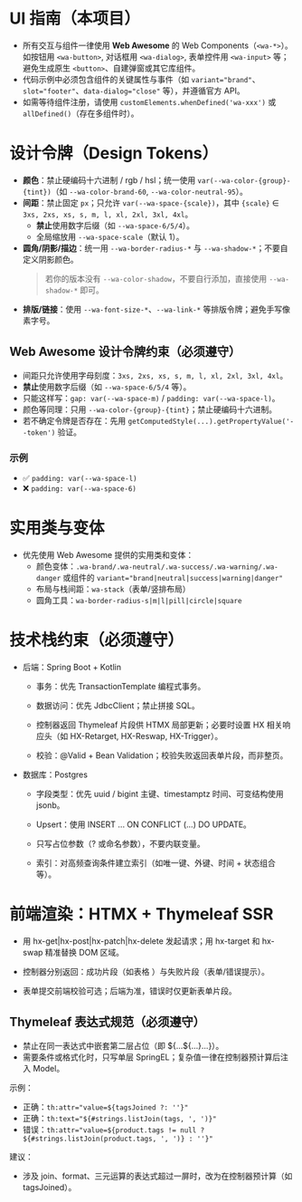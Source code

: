 # UI 指南（本项目）
- 所有交互与组件一律使用 **Web Awesome** 的 Web Components（`<wa-*>`）。如按钮用 `<wa-button>`, 对话框用 `<wa-dialog>`, 表单控件用 `<wa-input>` 等；避免生成原生 `<button>`、自建弹窗或其它库组件。
- 代码示例中必须包含组件的关键属性与事件（如 `variant="brand"`、`slot="footer"`、`data-dialog="close"` 等），并遵循官方 API。
- 如需等待组件注册，请使用 `customElements.whenDefined('wa-xxx')` 或 `allDefined()`（存在多组件时）。

# 设计令牌（Design Tokens）
- **颜色**：禁止硬编码十六进制 / rgb / hsl；统一使用 `var(--wa-color-{group}-{tint})`（如 `--wa-color-brand-60`, `--wa-color-neutral-95`）。
- **间距**：禁止固定 `px`；只允许 `var(--wa-space-{scale})`，其中 `{scale}` ∈ `3xs, 2xs, xs, s, m, l, xl, 2xl, 3xl, 4xl`。
    - **禁止**使用数字后缀（如 `--wa-space-6/5/4`）。
    - 全局缩放用 `--wa-space-scale`（默认 1）。
- **圆角/阴影/描边**：统一用 `--wa-border-radius-*` 与 `--wa-shadow-*`；不要自定义阴影颜色。
  > 若你的版本没有 `--wa-color-shadow`，不要自行添加，直接使用 `--wa-shadow-*` 即可。
- **排版/链接**：使用 `--wa-font-size-*`、`--wa-link-*` 等排版令牌；避免手写像素字号。


## Web Awesome 设计令牌约束（必须遵守）
- 间距只允许使用字母刻度：`3xs, 2xs, xs, s, m, l, xl, 2xl, 3xl, 4xl`。
- **禁止**使用数字后缀（如 `--wa-space-6/5/4` 等）。
- 只能这样写：`gap: var(--wa-space-m)` / `padding: var(--wa-space-l)`。
- 颜色等同理：只用 `--wa-color-{group}-{tint}`；禁止硬编码十六进制。
- 若不确定令牌是否存在：先用 `getComputedStyle(...).getPropertyValue('--token')` 验证。
### 示例
- ✅ `padding: var(--wa-space-l)`
- ❌ `padding: var(--wa-space-6)`

# 实用类与变体
- 优先使用 Web Awesome 提供的实用类和变体：
    - 颜色变体：`.wa-brand/.wa-neutral/.wa-success/.wa-warning/.wa-danger` 或组件的 `variant="brand|neutral|success|warning|danger"`
    - 布局与栈间距：`wa-stack`（表单/竖排布局）
    - 圆角工具：`wa-border-radius-s|m|l|pill|circle|square`

# 技术栈约束（必须遵守）

- 后端：Spring Boot + Kotlin

    - 事务：优先 TransactionTemplate 编程式事务。

    - 数据访问：优先 JdbcClient；禁止拼接 SQL。

    - 控制器返回 Thymeleaf 片段供 HTMX 局部更新；必要时设置 HX 相关响应头（如 HX-Retarget, HX-Reswap, HX-Trigger）。

    - 校验：@Valid + Bean Validation；校验失败返回表单片段，而非整页。

- 数据库：Postgres

  - 字段类型：优先 uuid / bigint 主键、timestamptz 时间、可变结构使用 jsonb。

  - Upsert：使用 INSERT ... ON CONFLICT (...) DO UPDATE。

  - 只写占位参数（? 或命名参数），不要内联变量。

  - 索引：对高频查询条件建立索引（如唯一键、外键、时间 + 状态组合等）。

# 前端渲染：HTMX + Thymeleaf SSR
- 用 hx-get|hx-post|hx-patch|hx-delete 发起请求；用 hx-target 和 hx-swap 精准替换 DOM 区域。

- 控制器分别返回：成功片段（如表格 <tbody>）与失败片段（表单/错误提示）。

- 表单提交前端校验可选；后端为准，错误时仅更新表单片段。

## Thymeleaf 表达式规范（必须遵守）
- 禁止在同一表达式中嵌套第二层占位（即 ${...${...}...}）。
- 需要条件或格式化时，只写单层 SpringEL；复杂值一律在控制器预计算后注入 Model。

示例：
- 正确：`th:attr="value=${tagsJoined ?: ''}"`
- 正确：`th:text="${#strings.listJoin(tags, ', ')}"`
- 错误：`th:attr="value=${product.tags != null ? ${#strings.listJoin(product.tags, ', ')} : ''}"`

建议：
- 涉及 join、format、三元运算的表达式超过一屏时，改为在控制器预计算（如 tagsJoined）。
